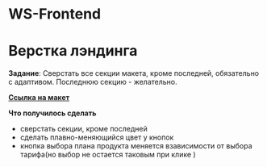 # WS-Frontend
# Верстка лэндинга
**Задание**: Сверстать все секции макета, кроме последней, обязательно с адаптивом. Последнюю секцию - желательно.

[**Ссылка на макет**](https://www.figma.com/file/u8D9YwNePh3eerc9j85eSa/SaaS-Landing-Page?node-id=0%3A2)

**Что получилось сделать**

 * сверстать секции, кроме последней
 * сделать плавно-меняющийся цвет у кнопок
 * кнопка выбора плана продукта меняется взависимости от выбора тарифа(но выбор не остается таковым при клике  )
  

